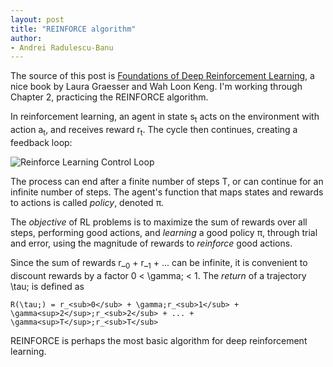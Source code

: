 ```yaml
---
layout: post
title: "REINFORCE algorithm"
author:
- Andrei Radulescu-Banu
---
```


The source of this post is [Foundations of Deep Reinforcement Learning](https://www.amazon.com/Deep-Reinforcement-Learning-Python-Hands/dp/0135172381), a nice book by Laura Graesser and Wah Loon Keng. I'm working through Chapter 2, practicing the REINFORCE algorithm.

In reinforcement learning, an agent in state s<sub>t</sub> acts on the environment with action a<sub>t</sub>, and receives reward r<sub>t</sub>. The cycle then continues, creating a feedback loop:

![Reinforce Learning Control Loop](http://bitdribble.github.io/diagrams/reinforce_learning_control_loop.png)

The process can end after a finite number of steps T, or can continue for an infinite number of steps. The agent's function that maps states and rewards to actions is called *policy*, denoted &pi;.

The *objective* of RL problems is to maximize the sum of rewards over all steps, performing good actions, and *learning* a good policy &pi;, through trial and error, using the magnitude of rewards to *reinforce* good actions.

Since the sum of rewards r_<sub>0</sub> + r_<sub>1</sub> + ... can be infinite, it is convenient to discount rewards by a factor 0 < \gamma; < 1. The *return* of a trajectory \tau; is defined as

```
R(\tau;) = r_<sub>0</sub> + \gamma;r_<sub>1</sub> + \gamma<sup>2</sup>;r_<sub>2</sub> + ... + \gamma<sup>T</sup>;r_<sub>T</sub>
```

REINFORCE is perhaps the most basic algorithm for deep reinforcement learning. 


